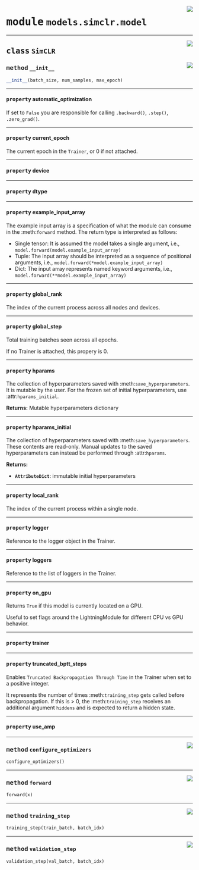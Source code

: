 <!-- markdownlint-disable -->

<a href="../../src/models/simclr/model.py#L0"><img align="right" style="float:right;" src="https://img.shields.io/badge/-source-cccccc?style=flat-square"></a>

# <kbd>module</kbd> `models.simclr.model`






---

<a href="../../src/models/simclr/model.py#L17"><img align="right" style="float:right;" src="https://img.shields.io/badge/-source-cccccc?style=flat-square"></a>

## <kbd>class</kbd> `SimCLR`




<a href="../../src/models/simclr/model.py#L18"><img align="right" style="float:right;" src="https://img.shields.io/badge/-source-cccccc?style=flat-square"></a>

### <kbd>method</kbd> `__init__`

```python
__init__(batch_size, num_samples, max_epoch)
```






---

#### <kbd>property</kbd> automatic_optimization

If set to ``False`` you are responsible for calling ``.backward()``, ``.step()``, ``.zero_grad()``. 

---

#### <kbd>property</kbd> current_epoch

The current epoch in the ``Trainer``, or 0 if not attached. 

---

#### <kbd>property</kbd> device





---

#### <kbd>property</kbd> dtype





---

#### <kbd>property</kbd> example_input_array

The example input array is a specification of what the module can consume in the :meth:`forward` method. The return type is interpreted as follows: 


-   Single tensor: It is assumed the model takes a single argument, i.e.,  ``model.forward(model.example_input_array)`` 
-   Tuple: The input array should be interpreted as a sequence of positional arguments, i.e.,  ``model.forward(*model.example_input_array)`` 
-   Dict: The input array represents named keyword arguments, i.e.,  ``model.forward(**model.example_input_array)`` 

---

#### <kbd>property</kbd> global_rank

The index of the current process across all nodes and devices. 

---

#### <kbd>property</kbd> global_step

Total training batches seen across all epochs. 

If no Trainer is attached, this propery is 0. 

---

#### <kbd>property</kbd> hparams

The collection of hyperparameters saved with :meth:`save_hyperparameters`. It is mutable by the user. For the frozen set of initial hyperparameters, use :attr:`hparams_initial`. 



**Returns:**
  Mutable hyperparameters dictionary 

---

#### <kbd>property</kbd> hparams_initial

The collection of hyperparameters saved with :meth:`save_hyperparameters`. These contents are read-only. Manual updates to the saved hyperparameters can instead be performed through :attr:`hparams`. 



**Returns:**
 
 - <b>`AttributeDict`</b>:  immutable initial hyperparameters 

---

#### <kbd>property</kbd> local_rank

The index of the current process within a single node. 

---

#### <kbd>property</kbd> logger

Reference to the logger object in the Trainer. 

---

#### <kbd>property</kbd> loggers

Reference to the list of loggers in the Trainer. 

---

#### <kbd>property</kbd> on_gpu

Returns ``True`` if this model is currently located on a GPU. 

Useful to set flags around the LightningModule for different CPU vs GPU behavior. 

---

#### <kbd>property</kbd> trainer





---

#### <kbd>property</kbd> truncated_bptt_steps

Enables `Truncated Backpropagation Through Time` in the Trainer when set to a positive integer. 

It represents the number of times :meth:`training_step` gets called before backpropagation. If this is > 0, the :meth:`training_step` receives an additional argument ``hiddens`` and is expected to return a hidden state. 

---

#### <kbd>property</kbd> use_amp







---

<a href="../../src/models/simclr/model.py#L29"><img align="right" style="float:right;" src="https://img.shields.io/badge/-source-cccccc?style=flat-square"></a>

### <kbd>method</kbd> `configure_optimizers`

```python
configure_optimizers()
```





---

<a href="../../src/models/simclr/model.py#L25"><img align="right" style="float:right;" src="https://img.shields.io/badge/-source-cccccc?style=flat-square"></a>

### <kbd>method</kbd> `forward`

```python
forward(x)
```





---

<a href="../../src/models/simclr/model.py#L33"><img align="right" style="float:right;" src="https://img.shields.io/badge/-source-cccccc?style=flat-square"></a>

### <kbd>method</kbd> `training_step`

```python
training_step(train_batch, batch_idx)
```





---

<a href="../../src/models/simclr/model.py#L42"><img align="right" style="float:right;" src="https://img.shields.io/badge/-source-cccccc?style=flat-square"></a>

### <kbd>method</kbd> `validation_step`

```python
validation_step(val_batch, batch_idx)
```






